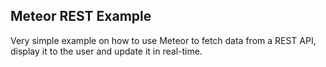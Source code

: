 ## Meteor REST Example

Very simple example on how to use Meteor to fetch data from a REST API, display it to the user and update it in real-time.
